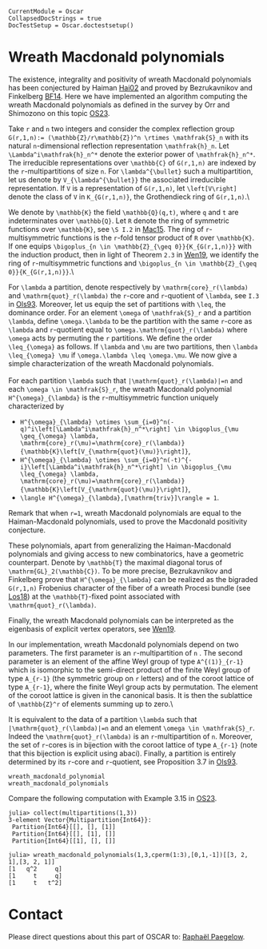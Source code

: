 ```@meta
CurrentModule = Oscar
CollapsedDocStrings = true
DocTestSetup = Oscar.doctestsetup()
```

# Wreath Macdonald polynomials

The existence, integrality and positivity of wreath Macdonald polynomials
 has been conjectured by Haiman [Hai02](@cite) and proved by Bezrukavnikov and Finkelberg [BF14](@cite).
Here we have implemented an algorithm computing the wreath Macdonald
 polynomials as defined in the survey by Orr and Shimozono on this topic [OS23](@cite).

Take ``r`` and ``n`` two integers and consider the complex reflection group ``G(r,1,n):= (\mathbb{Z}/r\mathbb{Z})^n \rtimes \mathfrak{S}_n`` with its natural ``n``-dimensional reflection representation
``\mathfrak{h}_n``. Let ``\Lambda^i\mathfrak{h}_n^*`` denote the exterior power of ``\mathfrak{h}_n^*``. The irreducible representations over ``\mathbb{C}`` of ``G(r,1,n)`` are indexed by the ``r``-multipartitions of size ``n``. For ``\lambda^{\bullet}`` such a multipartition, let us denote by ``V_{\lambda^{\bullet}}`` the associated irreducible representation. If ``V`` is a representation of ``G(r,1,n)``, let ``\left[V\right]`` denote the class of ``V`` in ``K_{G(r,1,n)}``, the Grothendieck ring of ``G(r,1,n)``.\

We denote by ``\mathbb{K}`` the field ``\mathbb{Q}(q,t)``, where ``q`` and ``t`` are indeterminates over ``\mathbb{Q}``. Let ``R`` denote the ring of symmetric functions over ``\mathbb{K}``, see ``\S I.2`` in [Mac15](@cite). The ring of ``r``-multisymmetric functions is the ``r``-fold tensor product of ``R`` over ``\mathbb{K}``. If one equips ``\bigoplus_{n \in \mathbb{Z}_{\geq 0}}{K_{G(r,1,n)}}`` with the induction product, then in light of Theorem ``2.3`` in [Wen19](@cite), we identify the ring of ``r``-multisymmetric functions and ``\bigoplus_{n \in \mathbb{Z}_{\geq 0}}{K_{G(r,1,n)}}``.\

For ``\lambda`` a partition, denote respectively by ``\mathrm{core}_r(\lambda)`` and ``\mathrm{quot}_r(\lambda)`` the ``r``-core and ``r``-quotient of ``\lambda``, see ``I.3`` in [Ols93](@cite). Moreover, let us equip the set of partitions with ``\leq``, the dominance order. For an element ``\omega`` of ``\mathfrak{S}_r`` and a partition ``\lambda``, define ``\omega.\lambda`` to be the partition with the same ``r``-core as ``\lambda`` and ``r``-quotient equal to ``\omega.\mathrm{quot}_r(\lambda)`` where ``\omega`` acts by permuting the ``r`` partitions. We define the order ``\leq_{\omega}`` as follows. If ``\lambda`` and ``\mu`` are two partitions, then ``\lambda \leq_{\omega} \mu`` if ``\omega.\lambda \leq \omega.\mu``.
We now give a simple characterization of the wreath Macdonald polynomials.\
\
For each partition ``\lambda`` such that ``|\mathrm{quot}_r(\lambda)|=n`` and each ``\omega \in \mathfrak{S}_r``, the wreath Macdonald polynomial ``H^{\omega}_{\lambda}`` is the ``r``-multisymmetric function uniquely characterized by

* ``H^{\omega}_{\lambda} \otimes \sum_{i=0}^n(-q)^i\left[\Lambda^i\mathfrak{h}_n^*\right] \in \bigoplus_{\mu \geq_{\omega} \lambda, \mathrm{core}_r(\mu)=\mathrm{core}_r(\lambda)}{\mathbb{K}\left[V_{\mathrm{quot}(\mu)}\right]}``,
* ``H^{\omega}_{\lambda} \otimes \sum_{i=0}^n(-t)^{-i}\left[\Lambda^i\mathfrak{h}_n^*\right] \in \bigoplus_{\mu \leq_{\omega} \lambda, \mathrm{core}_r(\mu)=\mathrm{core}_r(\lambda)}{\mathbb{K}\left[V_{\mathrm{quot}(\mu)}\right]}``,
* ``\langle H^{\omega}_{\lambda},[\mathrm{triv}]\rangle = 1``.

Remark that when ``r=1``, wreath Macdonald polynomials are equal to the Haiman-Macdonald polynomials, used to prove the Macdonald positivity conjecture.

These polynomials, apart from generalizing the Haiman-Macdonald polynomials and giving access to new combinatorics, have a geometric counterpart.
Denote by ``\mathbb{T}`` the maximal diagonal torus of ``\mathrm{GL}_2(\mathbb{C})``.
To be more precise, Bezrukavnikov and Finkelberg prove that ``H^{\omega}_{\lambda}`` can be realized as the bigraded ``G(r,1,n)`` Frobenius character of the fiber of a wreath Procesi bundle (see [Los18](@cite)) at the ``\mathbb{T}``-fixed point associated with ``\mathrm{quot}_r(\lambda)``.

Finally, the wreath Macdonald polynomials can be interpreted as the eigenbasis of explicit vertex operators, see [Wen19](@cite).

In our implementation, wreath Macdonald polynomials depend on two parameters. The first parameter is an ``r``-multipartition of ``n`` . The second parameter is an element of the affine Weyl group
 of type ``A^{(1)}_{r-1}`` which is isomorphic to the semi-direct product of the finite Weyl group of type ``A_{r-1}`` (the symmetric group on ``r`` letters) and of the coroot lattice of type ``A_{r-1}``, where the finite Weyl group acts by permutation. The element of the coroot lattice is given in the canonical basis. It is then the sublattice
of ``\mathbb{Z}^r`` of elements summing up to zero.\

It is equivalent to the data of a partition ``\lambda`` such that ``|\mathrm{quot}_r(\lambda)|=n`` and an element ``\omega \in \mathfrak{S}_r``. Indeed the ``\mathrm{quot}_r(\lambda)`` is an ``r``-multipartition of ``n``. Moreover, the set of ``r``-cores is in bijection with the coroot lattice of type ``A_{r-1}`` (note that this bijection is explicit using abaci). Finally, a partition is entirely determined by its ``r``-core and ``r``-quotient, see Proposition 3.7 in [Ols93](@cite).


```@docs
wreath_macdonald_polynomial
wreath_macdonald_polynomials
```

Compare the following computation with Example 3.15 in [OS23](@cite).

```jldoctest
julia> collect(multipartitions(1,3))
3-element Vector{Multipartition{Int64}}:
 Partition{Int64}[[], [], [1]]
 Partition{Int64}[[], [1], []]
 Partition{Int64}[[1], [], []]

julia> wreath_macdonald_polynomials(1,3,cperm(1:3),[0,1,-1])[[3, 2, 1],[3, 2, 1]]
[1   q^2     q]
[1     t     q]
[1     t   t^2]
```

# Contact

Please direct questions about this part of OSCAR to:
[Raphaël Paegelow](https://paegelow.fr/en/).
